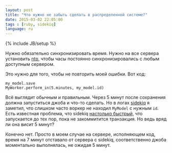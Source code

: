 ```yaml
---
layout: post
title: "Что нужно не забыть сделать в распределенной системе?"
date: 2015-03-02 22:05:00
tags : [ruby, sidekiq]
language: ru
---
```

{% include JB/setup %}

Нужно обязательно синхронизировать время. Нужно на все сервера установить [ntp](https://help.ubuntu.com/10.04/serverguide/NTP.html), чтобы часы постоянно синхронизировались с любым доступным сервером.

Это нужно для того, чтобы не повторить моей ошибки. Вот код:

    my_model.save
    MyWorker.perform_in(5.minutes, my_model.id)

Всё выглядит обычным и правильным. Через 5 минут после сохранения должна запуститься джоба и что-то сделать. Но в логах [sidekiq](https://github.com/mperham/sidekiq) я заметил, что слишком часто воркер не находил `MyModel` с нужным `id`. Есть известная проблема, что sidekiq [настолько быстрый](https://github.com/mperham/sidekiq/wiki/Problems-and-Troubleshooting#cannot-find-modelname-with-id12345), что запускается до тех пор, пока не закоммитится транзакция. Но ведь вряд ли она висит 5 минут? 

Конечно нет. Просто в моем случае на сервере, исполняющем код, время на 7 минут отставало от сервера с sidekiq, соответственно джоба моментально выполнялась, не ожидая 5 минут. 